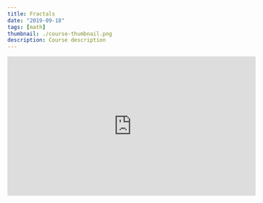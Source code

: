 ```yaml
---
title: Fractals
date: "2019-09-18"
tags: [math]
thumbnail: ./course-thumbnail.png
description: Course description
---
```


<iframe width="560" height="315" src="https://www.youtube.com/embed/dQw4w9WgXcQ" frameborder="0" allow="accelerometer; autoplay; clipboard-write; encrypted-media; gyroscope; picture-in-picture" allowfullscreen></iframe>